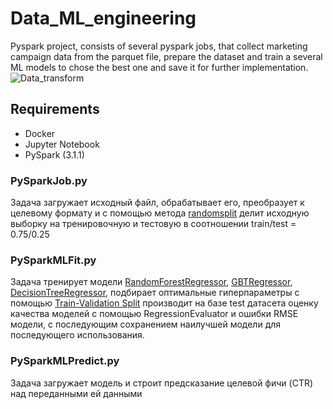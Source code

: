 # Data_ML_engineering
 Pyspark project, consists of several pyspark jobs, that collect marketing campaign data from the parquet file, prepare the dataset and train a several ML models to chose the best one and save it for further implementation.
![Data_transform](https://user-images.githubusercontent.com/74819831/162590582-d2f6b2dc-4e15-403d-956e-0c7b2f641c7e.jpg)


## Requirements
* Docker
* Jupyter Notebook
* PySpark (3.1.1)



### PySparkJob.py
Задача загружает исходный файл, обрабатывает его, преобразует к целевому формату и с помощью метода [randomsplit](https://spark.apache.org/docs/2.4.1/api/python/pyspark.sql.html?highlight=split#pyspark.sql.DataFrame.randomSplit) делит исходную выборку на тренировочную и тестовую в соотношении train/test = 0.75/0.25

### PySparkMLFit.py
Задача тренирует модели [RandomForestRegressor](https://spark.apache.org/docs/latest/ml-classification-regression.html#random-forest-regression), [GBTRegressor](https://spark.apache.org/docs/latest/ml-classification-regression.html#gradient-boosted-tree-regression), [DecisionTreeRegressor](https://spark.apache.org/docs/latest/ml-classification-regression.html#decision-tree-regression), подбирает оптимальные гиперпараметры с помощью [Train-Validation Split](https://spark.apache.org/docs/3.2.1/ml-tuning.html#train-validation-split) производит на базе test датасета оценку качества моделей с помощью RegressionEvaluator и ошибки RMSE модели, с последующим сохранением наилучшей модели для последующего использования.



### PySparkMLPredict.py
Задача загружает модель и строит предсказание целевой фичи (CTR) над переданными ей данными
